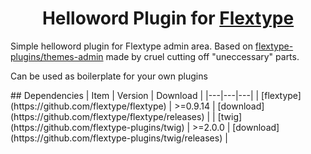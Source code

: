 <h1 align="center">Helloword Plugin for <a href="https://flextype.org/">Flextype</a></h1>
<p>Simple helloword plugin for Flextype admin area. Based on <a href="https://github.com/flextype-plugins/themes-admin">flextype-plugins/themes-admin</a> made by cruel cutting off "uneccessary" parts.</p>
<p>Can be used as boilerplate for your own plugins</p>
## Dependencies
| Item | Version | Download |
|---|---|---|
| [flextype](https://github.com/flextype/flextype) | >=0.9.14 | [download](https://github.com/flextype/flextype/releases) |
| [twig](https://github.com/flextype-plugins/twig) | >=2.0.0 | [download](https://github.com/flextype-plugins/twig/releases) |
